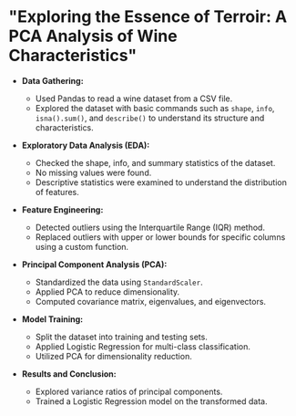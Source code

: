# "Exploring the Essence of Terroir: A PCA Analysis of Wine Characteristics"
- **Data Gathering:**
  - Used Pandas to read a wine dataset from a CSV file.
  - Explored the dataset with basic commands such as `shape`, `info`, `isna().sum()`, and `describe()` to understand its structure and characteristics.

- **Exploratory Data Analysis (EDA):**
  - Checked the shape, info, and summary statistics of the dataset.
  - No missing values were found.
  - Descriptive statistics were examined to understand the distribution of features.
  
- **Feature Engineering:**
  - Detected outliers using the Interquartile Range (IQR) method.
  - Replaced outliers with upper or lower bounds for specific columns using a custom function.

- **Principal Component Analysis (PCA):**
  - Standardized the data using `StandardScaler`.
  - Applied PCA to reduce dimensionality.
  - Computed covariance matrix, eigenvalues, and eigenvectors.

- **Model Training:**
  - Split the dataset into training and testing sets.
  - Applied Logistic Regression for multi-class classification.
  - Utilized PCA for dimensionality reduction.

- **Results and Conclusion:**
  - Explored variance ratios of principal components.
  - Trained a Logistic Regression model on the transformed data.

